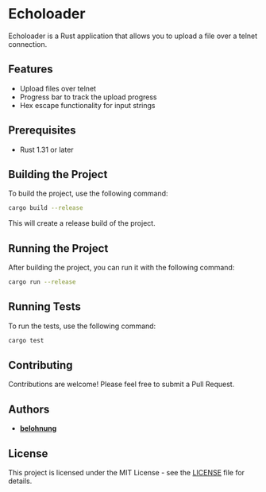 # Echoloader

Echoloader is a Rust application that allows you to upload a file over a telnet connection.

## Features

- Upload files over telnet
- Progress bar to track the upload progress
- Hex escape functionality for input strings

## Prerequisites

- Rust 1.31 or later

## Building the Project

To build the project, use the following command:

```sh
cargo build --release
```

This will create a release build of the project.

## Running the Project

After building the project, you can run it with the following command:

```sh
cargo run --release
```

## Running Tests

To run the tests, use the following command:

```sh
cargo test
```

## Contributing

Contributions are welcome! Please feel free to submit a Pull Request.


## Authors

- **[belohnung](https://github.com/belohnung)**

## License

This project is licensed under the MIT License - see the [LICENSE](LICENSE.md) file for details.
